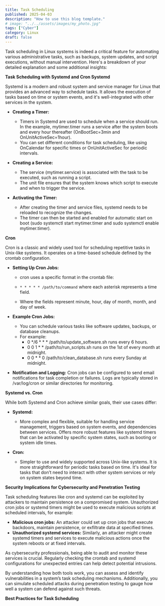```yaml
---
title: Task Scheduling
published: 2025-04-03
description: "How to use this blog template."
# image: "../../assets/images/my_photo.jpg"
tags: ["Cyber"]
category: Linux
draft: false
---
```


Task scheduling in Linux systems is indeed a critical feature for automating various administrative tasks, such as backups, system updates, and script executions, without manual intervention. Here's a breakdown of your detailed explanation and some additional insights:

**Task Scheduling with Systemd and Cron
Systemd**

Systemd is a modern and robust system and service manager for Linux that provides an advanced way to schedule tasks. It allows the execution of tasks based on time or system events, and it's well-integrated with other services in the system.

- **Creating a Timer:**
    - Timers in Systemd are used to schedule when a service should run. In the example, mytimer.timer runs a service after the system boots and every hour thereafter (OnBootSec=3min and OnUnitActiveSec=1hour).
    - You can set different conditions for task scheduling, like using OnCalendar for specific times or OnUnitActiveSec for periodic intervals.

- **Creating a Service:**
    - The service (mytimer.service) is associated with the task to be executed, such as running a script.
    - The unit file ensures that the system knows which script to execute and when to trigger the service.

- **Activating the Timer:**
    - After creating the timer and service files, systemd needs to be reloaded to recognize the changes.
    - The timer can then be started and enabled for automatic start on boot (sudo systemctl start mytimer.timer and sudo systemctl enable mytimer.timer).

**Cron**

Cron is a classic and widely used tool for scheduling repetitive tasks in Unix-like systems. It operates on a time-based schedule defined by the crontab configuration.

- **Setting Up Cron Jobs:**
    - cron uses a specific format in the crontab file:

    - `* * * * * /path/to/command` where each asterisk represents a time field.

    - Where the fields represent minute, hour, day of month, month, and day of week.

- **Example Cron Jobs:**
   - You can schedule various tasks like software updates, backups, or database cleanups.
    - For example:
        - 0 */6 * * * /path/to/update_software.sh runs every 6 hours.
        - 0 0 1 * * /path/to/run_scripts.sh runs on the 1st of every month at midnight.
        - 0 0 * * 0 /path/to/clean_database.sh runs every Sunday at midnight.

- **Notification and Logging:**
    Cron jobs can be configured to send email notifications for task completion or failures.
    Logs are typically stored in /var/log/cron or similar directories for monitoring.

**Systemd vs. Cron**

While both Systemd and Cron achieve similar goals, their use cases differ:

- **Systemd:**
    - More complex and flexible, suitable for handling service management, triggers based on system events, and dependencies between services.
    Offers more robust features like systemd timers that can be activated by specific system states, such as booting or system idle times.

- **Cron:**
    - Simpler to use and widely supported across Unix-like systems. It is more straightforward for periodic tasks based on time.
    It's ideal for tasks that don’t need to interact with other system services or rely on system states beyond time.

**Security Implications for Cybersecurity and Penetration Testing**

Task scheduling features like cron and systemd can be exploited by attackers to maintain persistence on a compromised system. Unauthorized cron jobs or systemd timers might be used to execute malicious scripts at scheduled intervals, for example:

- **Malicious cron jobs:** An attacker could set up cron jobs that execute backdoors, maintain persistence, or exfiltrate data at specified times.
- **Unauthorized systemd services:** Similarly, an attacker might create systemd timers and services to execute malicious actions once the system reboots or at fixed intervals.


As cybersecurity professionals, being able to audit and monitor these services is crucial. Regularly checking the crontab and systemd configurations for unexpected entries can help detect potential intrusions.

By understanding how both tools work, you can assess and identify vulnerabilities in a system’s task scheduling mechanisms. Additionally, you can simulate scheduled attacks during penetration testing to gauge how well a system can defend against such threats.

**Best Practices for Task Scheduling**
